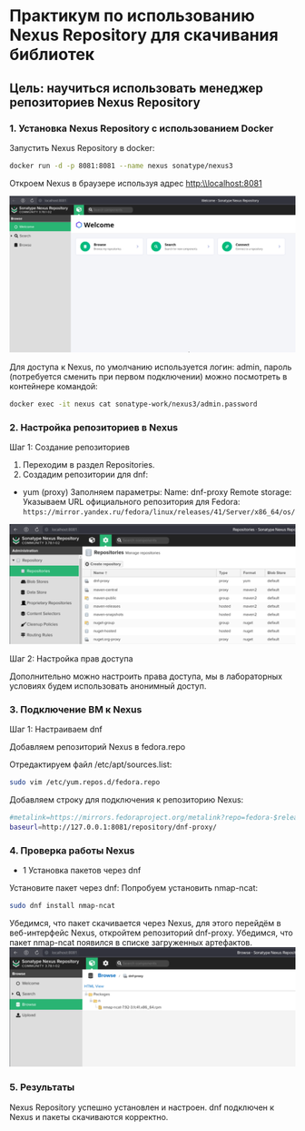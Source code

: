 # Практикум по использованию Nexus Repository для скачивания библиотек

## Цель: научиться использовать менеджер репозиториев Nexus Repository

### 1. Установка Nexus Repository с использованием Docker

Запустить Nexus Repository в docker:

```bash
docker run -d -p 8081:8081 --name nexus sonatype/nexus3
```

Откроем Nexus в браузере используя адрес [http:\\\localhost:8081](http:\\localhost:8081)

![Sonatype Nexus Repository](<Screenshot_20250312_143102.png>)

Для доступа к Nexus, по умолчанию используется логин: admin, пароль (потребуется сменить при первом подключении) можно посмотреть в контейнере командой:

```bash
docker exec -it nexus cat sonatype-work/nexus3/admin.password
```

### 2. Настройка репозиториев в Nexus

Шаг 1: Создание репозиториев

1. Переходим в раздел Repositories.
2. Создадим репозитории для dnf:

- yum (proxy)
Заполняем параметры:
Name: dnf-proxy
Remote storage: Указываем URL официального репозитория для Fedora: `https://mirror.yandex.ru/fedora/linux/releases/41/Server/x86_64/os/`

![Созданные репозитории](<Screenshot_20250313_095114.png>)

Шаг 2: Настройка прав доступа

Дополнительно можно настроить права доступа, мы в лабораторных условиях будем использовать анонимный доступ.

### 3. Подключение ВМ к Nexus

Шаг 1: Настраиваем dnf

Добавляем репозиторий Nexus в fedora.repo

Отредактируем файл /etc/apt/sources.list:

```bash
sudo vim /etc/yum.repos.d/fedora.repo 
```

Добавляем строку для подключения к репозиторию Nexus:

```bash
#metalink=https://mirrors.fedoraproject.org/metalink?repo=fedora-$releasever&arch=$basearch
baseurl=http://127.0.0.1:8081/repository/dnf-proxy/
```

### 4. Проверка работы Nexus

- 1 Установка пакетов через dnf

Установите пакет через dnf:
Попробуем установить nmap-ncat:

```bash
sudo dnf install nmap-ncat
```

Убедимся, что пакет скачивается через Nexus, для этого перейдём в веб-интерфейс Nexus, откройтем репозиторий dnf-proxy.
Убедимся, что пакет nmap-ncat появился в списке загруженных артефактов.
![dnf repository](<Screenshot_20250313_095129.png>)

### 5. Результаты

Nexus Repository успешно установлен и настроен.
dnf подключен к Nexus и пакеты скачиваются корректно.
